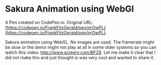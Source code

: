 # Sakura Animation using WebGl

A Pen created on CodePen.io. Original URL: [https://codepen.io/FrankFitzGerald/pen/nrOwPL](https://codepen.io/FrankFitzGerald/pen/nrOwPL).

Sakura animation using WebGL. No images are used. The framerate might be slow or the demo might not play at all in some older systems so you can watch this video: http://www.screenr.com/BFZ8. Let me make it clear that I did not make this and just thought is was very cool and wanted to share it.
